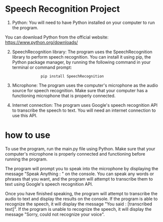 # Speech Recognition Project

1. Python: You will need to have Python installed on your computer to run the program. 

You can download Python from the official website: https://www.python.org/downloads/

2. SpeechRecognition library: The program uses the SpeechRecognition library to perform speech recognition. You can install it using pip, the Python package manager, by running the following command in your terminal or command prompt:

                    pip install SpeechRecognition
                    
3. Microphone: The program uses the computer's microphone as the audio source for speech recognition. Make sure that your computer has a functioning microphone that is properly connected.

4. Internet connection: The program uses Google's speech recognition API to transcribe the speech to text. You will need an internet connection to use this API.

# how to use
To use the program, run the main.py file using Python. Make sure that your computer's microphone is properly connected and functioning before running the program.

The program will prompt you to speak into the microphone by displaying the message "Speak Anything : " on the console. You can speak any words or phrases that you want, and the program will attempt to transcribe them to text using Google's speech recognition API.

Once you have finished speaking, the program will attempt to transcribe the audio to text and display the results on the console. If the program is able to recognize the speech, it will display the message "You said : [transcribed text]". If the program is unable to recognize the speech, it will display the message "Sorry, could not recognize your voice".

